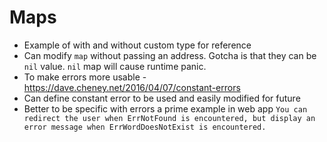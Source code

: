 # Maps
- Example of with and without custom type for reference
- Can modify `map` without passing an address. Gotcha is that they can be `nil` value. `nil` map will cause runtime panic.
- To make errors more usable - https://dave.cheney.net/2016/04/07/constant-errors
- Can define constant error to be used and easily modified for future
- Better to be specific with errors a prime example in web app `You can redirect the user when ErrNotFound is encountered, but display an error message when ErrWordDoesNotExist is encountered.`